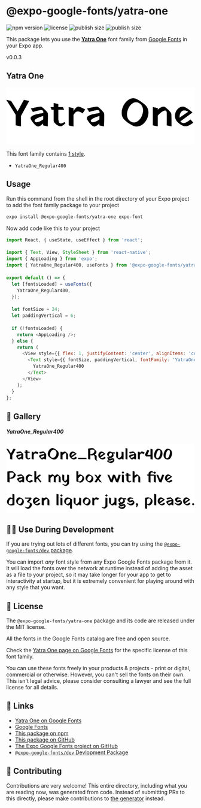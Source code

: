 # @expo-google-fonts/yatra-one

![npm version](https://flat.badgen.net/npm/v/@expo-google-fonts/yatra-one)
![license](https://flat.badgen.net/github/license/expo/google-fonts)
![publish size](https://flat.badgen.net/packagephobia/install/@expo-google-fonts/yatra-one)
![publish size](https://flat.badgen.net/packagephobia/publish/@expo-google-fonts/yatra-one)

This package lets you use the [**Yatra One**](https://fonts.google.com/specimen/Yatra+One) font family from [Google Fonts](https://fonts.google.com/) in your Expo app.

v0.0.3

## Yatra One

![Yatra One](./font-family.png)

This font family contains [1 style](#-gallery).

- `YatraOne_Regular400`

## Usage

Run this command from the shell in the root directory of your Expo project to add the font family package to your project
```sh
expo install @expo-google-fonts/yatra-one expo-font
```

Now add code like this to your project
```js
import React, { useState, useEffect } from 'react';

import { Text, View, StyleSheet } from 'react-native';
import { AppLoading } from 'expo';
import { YatraOne_Regular400, useFonts } from '@expo-google-fonts/yatra-one';

export default () => {
  let [fontsLoaded] = useFonts({
    YatraOne_Regular400,
  });

  let fontSize = 24;
  let paddingVertical = 6;

  if (!fontsLoaded) {
    return <AppLoading />;
  } else {
    return (
      <View style={{ flex: 1, justifyContent: 'center', alignItems: 'center' }}>
        <Text style={{ fontSize, paddingVertical, fontFamily: 'YatraOne_Regular400' }}>
          YatraOne_Regular400
        </Text>
      </View>
    );
  }
};

```

## 🔡 Gallery

##### YatraOne_Regular400
![YatraOne_Regular400](./91d2a8a128a89559c899d8149591b1704546ba00b04c2d0f50dd252f57a00bfb.ttf.png)


## 👩‍💻 Use During Development

If you are trying out lots of different fonts, you can try using the [`@expo-google-fonts/dev` package](https://github.com/expo/google-fonts/tree/master/font-packages/dev#readme).

You can import *any* font style from any Expo Google Fonts package from it. It will load the fonts
over the network at runtime instead of adding the asset as a file to your project, so it may take longer
for your app to get to interactivity at startup, but it is extremely convenient
for playing around with any style that you want.

## 📖 License

The `@expo-google-fonts/yatra-one` package and its code are released under the MIT license.

All the fonts in the Google Fonts catalog are free and open source.

Check the [Yatra One page on Google Fonts](https://fonts.google.com/specimen/Yatra+One) for the specific license of this font family.

You can use these fonts freely in your products & projects - print or digital, commercial or otherwise. However, you can't sell the fonts on their own. This isn't legal advice, please consider consulting a lawyer and see the full license for all details.

## 🔗 Links

- [Yatra One on Google Fonts](https://fonts.google.com/specimen/Yatra+One)
- [Google Fonts](https://fonts.google.com/)
- [This package on npm](https://www.npmjs.com/package/@expo-google-fonts/yatra-one)
- [This package on GitHub](https://github.com/expo/google-fonts/tree/master/font-packages/yatra-one)
- [The Expo Google Fonts project on GitHub](https://github.com/expo/google-fonts)
- [`@expo-google-fonts/dev` Devlopment Package](https://github.com/expo/google-fonts/tree/master/font-packages/dev)


## 🤝 Contributing

Contributions are very welcome! This entire directory, including what you are reading now, was generated from code. Instead of submitting PRs to this directly, please make contributions to [the generator](https://github.com/expo/google-fonts/tree/master/packages/generator) instead.
